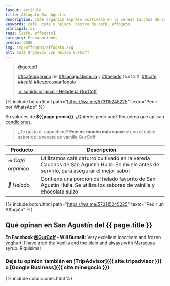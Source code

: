 ```yaml
---
layout: articulo
title: Affogato San Agustín
description: Café orgánico expreso cultivado en la vereda Cauchos de San Agustín, con Helado de Vainilla GurCoff en su interior.
keywords: café, café y helado, postre de café, affogato
principal: si
tags: [cafe, affogato]
category: Preparaciones
precio: 6000
img: img/affogato/affogato.svg
alt: Café Orgánico con Helado GurCoff
---
```

<blockquote class="tiktok-embed" cite="https://www.tiktok.com/@gurcoff/video/6822386363866844422" data-video-id="6822386363866844422" style="max-width: 605px;min-width: 325px;" > <section> <a target="_blank" title="@gurcoff" href="https://www.tiktok.com/@gurcoff">@gurcoff</a> <p><a title="cafeorganico" target="_blank" href="https://www.tiktok.com/tag/cafeorganico">##cafeorganico</a> de <a title="sanagustinhuila" target="_blank" href="https://www.tiktok.com/tag/sanagustinhuila">##sanagustinhuila</a> y <a title="helado" target="_blank" href="https://www.tiktok.com/tag/helado">##helado</a> GurCoff. <a title="cafe" target="_blank" href="https://www.tiktok.com/tag/cafe">##cafe</a> <a title="café" target="_blank" href="https://www.tiktok.com/tag/café">##café</a> <a title="espressoaffogato" target="_blank" href="https://www.tiktok.com/tag/espressoaffogato">##espressoaffogato</a></p> <a target="_blank" title="♬ sonido original - Heladería GurCoff" href="https://www.tiktok.com/music/sonido-original-6822386330157648645">♬ sonido original - Heladería GurCoff</a> </section> </blockquote> 
<script async src="https://www.tiktok.com/embed.js"></script>

{% include boton.html path="https://wa.me/573115245225" texto="Pedir por WhatsApp" %}

Su valor es de **${{page.precio}}**. ¿Quieres pedir uno? Recuerda que aplican [condiciones]({{page.url}}#condiciones).

>¿Te gusta el capuchino? **Este es mucho más suave** y con el dulce sabor de la receta de vainilla GurCoff.

| Producto | Descripción |
| ----------- | ------ |
| *☕ Café orgánico* | Utilizamos café caturro cultivado en la vereda Cauchos de San Agustín Huila. Se muele antes de servirlo, para asegurar el mejor sabor |
| *🍦 Helado* | Contiene una porción del helado favorito de San Agustín Huila. Se utiliza los sabores de vainilla y chocolate suizo |

{% include boton.html path="https://wa.me/573115245225" texto="Pedir un Affogato" %}

## Qué opinan en San Agustín del {{ page.title }}

**En Facebook [@GurCoff]({{site.facebook}}) - Will Burnell:** Very excellent icecream and frozen yoghurt. I have tried the Vanilla and the plain and always with Maracuya syrup. Riquisima!

### Deja tu opinión también en [TripAdvisor]({{ site.tripadvisor }}) o [Google Business]({{ site.minegocio }})

{% include condiciones.html %}
